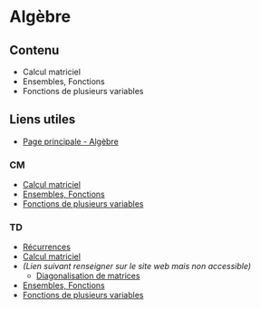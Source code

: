 # Algèbre

## Contenu
- Calcul matriciel
- Ensembles, Fonctions
- Fonctions de plusieurs variables

## Liens utiles
- [Page principale - Algèbre](https://web4.ensiie.fr/~christophe.mouilleron/Teaching/ALGE/index.html)

### CM
- [Calcul matriciel](https://web4.ensiie.fr/~christophe.mouilleron/Teaching/ALGE/alge1.pdf)
- [Ensembles, Fonctions](https://web4.ensiie.fr/~christophe.mouilleron/Teaching/ALGE/alge2.pdf)
- [Fonctions de plusieurs variables](https://web4.ensiie.fr/~christophe.mouilleron/Teaching/ALGE/alge4.pdf)

### TD
- [Récurrences](https://web4.ensiie.fr/~christophe.mouilleron/Teaching/ALGE/td00-suj.pdf)
- [Calcul matriciel](https://web4.ensiie.fr/~christophe.mouilleron/Teaching/ALGE/td01-suj.pdf)
- *(Lien suivant renseigner sur le site web mais non accessible)*
  - [Diagonalisation de matrices](https://web4.ensiie.fr/~christophe.mouilleron/Teaching/ALGE/td02suj.pdf)
- [Ensembles, Fonctions](https://web4.ensiie.fr/~christophe.mouilleron/Teaching/ALGE/td03suj.pdf)
- [Fonctions de plusieurs variables](https://web4.ensiie.fr/~christophe.mouilleron/Teaching/ALGE/td04suj.pdf)
